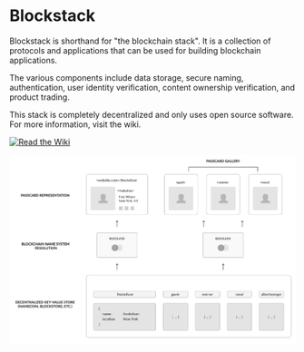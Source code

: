 # Blockstack

Blockstack is shorthand for "the blockchain stack". It is a collection of protocols and applications that can be used for building blockchain applications.

The various components include data storage, secure naming, authentication, user identity verification, content ownership verification, and product trading.

This stack is completely decentralized and only uses open source software.
For more information, visit the wiki.

[![Read the Wiki](/images/read-the-wiki.png)](https://github.com/blockstack/blockstack/wiki)

![Blockstack Layers](/images/blockstack-1.png)
